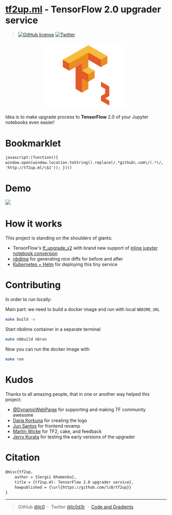 [tf2up.ml](http://tf2up.ml) - TensorFlow 2.0 upgrader service
===
> [![GitHub license](https://img.shields.io/github/license/lc0/tf2up.svg)](https://github.com/lc0/tf2up/blob/master/LICENSE)
> [![Twitter](https://img.shields.io/twitter/url/https/github.com/lc0/tf2up.svg?style=social)](https://twitter.com/intent/tweet?hashtags=TensorFlow&original_referer=http%3A%2F%2Ftf2up.ml%2F&ref_src=twsrc%5Etfw&related=lc0d3r&text=http%3A%2F%2Ftf2up.ml%20-%20%40TensorFlow%202.0%20upgrader%20service%2C%20even%20easier%20upgrade%20to%20%23TensorFlow%202.0%20by%20%40lc0d3r&tw_p=tweetbutton&url=http%3A%2F%2Ftf2up.ml%2F)

<p align="center"><a href="http://tf2up.ml"><img src="./src/static/images/tf2.png" width="250"></a></p>

Idea is to make upgrade process to <strong>TensorFlow</strong> 2.0 of your Jupyter notebooks even easier!<br>

Bookmarklet
===
```
javascript:(function(){ window.open(window.location.toString().replace(/.*github\.com\/(.*)/, 'http://tf2up.ml/\$1')); })()
```

Demo
===
![](http://g.recordit.co/pb20z8rkY0.gif)

How it works
===
This project is standing on the shoulders of giants:
- TensorFlow's [tf_upgrade_v2](https://github.com/tensorflow/tensorflow/tree/master/tensorflow/tools/compatibility) with brand new support of [inline jupyter notebook conversion](https://github.com/tensorflow/tensorflow/pull/25680)
- [nbdime](https://github.com/jupyter/nbdime) for generating nice diffs for before and after
- [Kubernetes + Helm](https://kubernetes.io/) for deploying this tiny service


Contributing
===
In order to run locally:

Main part: we need to build a docker image and run with local `NBDIME_URL`
```sh
make build -e
```
Start nbdime container in a separate terminal
```sh
make nbbuild nbrun
```
Now you can run the docker image with
```sh
make run
```


Kudos
===
Thanks to all amazing people, that in one or another way helped this project:
- [@DynamicWebPaige](https://twitter.com/DynamicWebPaige) for supporting and making TF community awesome
- [Daria Korkuna](https://www.dariakorkuna.com/) for creating the logo
- [Jun Santos](https://github.com/santosjun) for frontend revamp
- [Martin Wicke](https://twitter.com/martin_wicke) for TF2, cake, and feedback
- [Jerry Kurata](https://twitter.com/jerrykur) for testing the early versions of the upgrader</li>

Citation
===
```
@misc{tf2up,
    author = {Sergii Khomenko},
    title = {tf2up.ml: TensorFlow 2.0 upgrader service},
    howpublished = {\url{https://github.com/lc0/tf2up}}
}
```

---
> GitHub [@lc0](https://github.com/lc0) &nbsp;&middot;&nbsp;
> Twitter [@lc0d3r](https://twitter.com/lc0d3r) &nbsp;&middot;&nbsp;
> [Code and Gradients](https://codeand.gradients.ml/)

